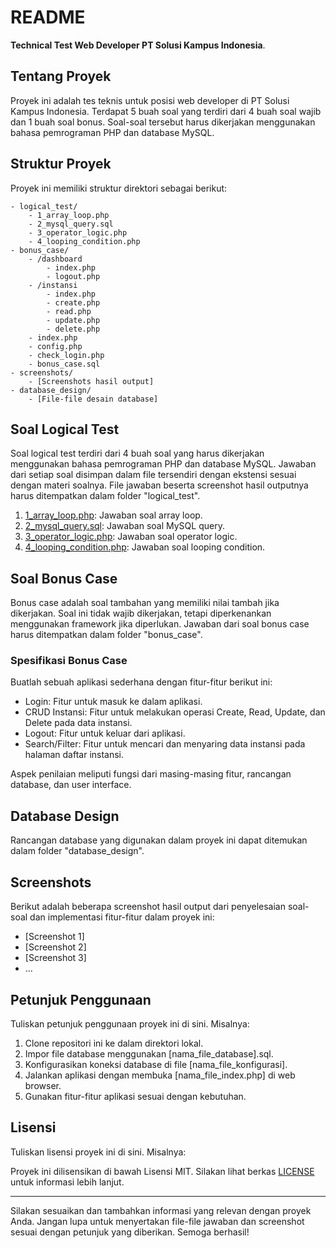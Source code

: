 # README
**Technical Test Web Developer PT Solusi Kampus Indonesia**.

## Tentang Proyek

Proyek ini adalah tes teknis untuk posisi web developer di PT Solusi Kampus Indonesia. Terdapat 5 buah soal yang terdiri dari 4 buah soal wajib dan 1 buah soal bonus. Soal-soal tersebut harus dikerjakan menggunakan bahasa pemrograman PHP dan database MySQL.

## Struktur Proyek

Proyek ini memiliki struktur direktori sebagai berikut:

```
- logical_test/
    - 1_array_loop.php
    - 2_mysql_query.sql
    - 3_operator_logic.php
    - 4_looping_condition.php
- bonus_case/
    - /dashboard
        - index.php
        - logout.php
    - /instansi
        - index.php
        - create.php
        - read.php
        - update.php
        - delete.php
    - index.php
    - config.php
    - check_login.php
    - bonus_case.sql
- screenshots/
    - [Screenshots hasil output]
- database_design/
    - [File-file desain database]
```

## Soal Logical Test

Soal logical test terdiri dari 4 buah soal yang harus dikerjakan menggunakan bahasa pemrograman PHP dan database MySQL. Jawaban dari setiap soal disimpan dalam file tersendiri dengan ekstensi sesuai dengan materi soalnya. File jawaban beserta screenshot hasil outputnya harus ditempatkan dalam folder "logical_test".

1. [1_array_loop.php](logical_test/1.%20Array%20Loop/1_array_loop.php
): Jawaban soal array loop.
2. [2_mysql_query.sql](logical_test/2_mysql_query.sql): Jawaban soal MySQL query.
3. [3_operator_logic.php](logical_test/3_operator_logic.php): Jawaban soal operator logic.
4. [4_looping_condition.php](logical_test/4_looping_condition.php): Jawaban soal looping condition.

## Soal Bonus Case

Bonus case adalah soal tambahan yang memiliki nilai tambah jika dikerjakan. Soal ini tidak wajib dikerjakan, tetapi diperkenankan menggunakan framework jika diperlukan. Jawaban dari soal bonus case harus ditempatkan dalam folder "bonus_case". 

### Spesifikasi Bonus Case

Buatlah sebuah aplikasi sederhana dengan fitur-fitur berikut ini:

- Login: Fitur untuk masuk ke dalam aplikasi.
- CRUD Instansi: Fitur untuk melakukan operasi Create, Read, Update, dan Delete pada data instansi.
- Logout: Fitur untuk keluar dari aplikasi.
- Search/Filter: Fitur untuk mencari dan menyaring data instansi pada halaman daftar instansi.

Aspek penilaian meliputi fungsi dari masing-masing fitur, rancangan database, dan user interface.

## Database Design

Rancangan database yang digunakan dalam proyek ini dapat ditemukan dalam folder "database_design".

## Screenshots

Berikut adalah beberapa screenshot hasil output dari penyelesaian soal-soal dan implementasi fitur-fitur dalam proyek ini:

- [Screenshot 1]
- [Screenshot 2]
- [Screenshot 3]
- ...

## Petunjuk Penggunaan

Tuliskan petunjuk penggunaan proyek ini di sini. Misalnya:

1. Clone repositori ini ke dalam direktori lokal.
2. Impor file database menggunakan [nama_file_database].sql.
3. Konfigurasikan koneksi database di file [nama_file_konfigurasi].
4. Jalankan aplikasi dengan membuka [nama_file_index.php] di web browser.
5. Gunakan fitur-fitur aplikasi sesuai dengan kebutuhan.

## Lisensi

Tuliskan lisensi proyek ini di sini. Misalnya:

Proyek ini dilisensikan di bawah Lisensi MIT. Silakan lihat berkas [LICENSE](LICENSE) untuk informasi lebih lanjut.

---

Silakan sesuaikan dan tambahkan informasi yang relevan dengan proyek Anda. Jangan lupa untuk menyertakan file-file jawaban dan screenshot sesuai dengan petunjuk yang diberikan. Semoga berhasil!